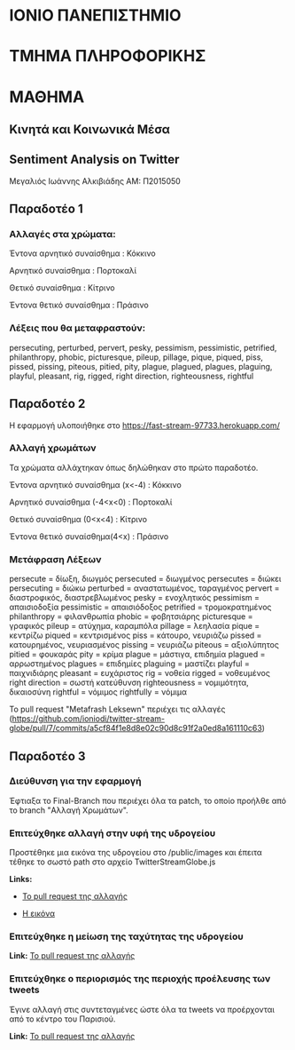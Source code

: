 # ΙΟΝΙΟ ΠΑΝΕΠΙΣΤΗΜΙΟ 

# ΤΜΗΜΑ ΠΛΗΡΟΦΟΡΙΚΗΣ 

# ΜΑΘΗΜΑ

## Κινητά και Κοινωνικά Μέσα

## Sentiment Analysis on Twitter

Μεγαλιός Ιωάννης Αλκιβιάδης
ΑΜ: Π2015050

## Παραδοτέο 1

### Αλλαγές στα χρώματα:

Έντονα αρνητικό συναίσθημα : Κόκκινο

Αρνητικό συναίσθημα : Πορτοκαλί

Θετικό συναίσθημα : Κίτρινο

Έντονα θετικό συναίσθημα : Πράσινο

### Λέξεις που θα μεταφραστούν: 
persecuting, perturbed, pervert, pesky, pessimism, pessimistic, petrified, philanthropy, phobic, picturesque, pileup, pillage, pique, piqued, piss, pissed, pissing, piteous, pitied, pity, plague, plagued, plagues, plaguing, playful, pleasant, rig, rigged, right direction, righteousness, rightful

## Παραδοτέο 2

Η εφαρμογή υλοποιήθηκε στο https://fast-stream-97733.herokuapp.com/

### Αλλαγή χρωμάτων

Τα χρώματα αλλάχτηκαν όπως δηλώθηκαν στο πρώτο παραδοτέο. 

Έντονα αρνητικό συναίσθημα (x<-4) : Κόκκινο

Αρνητικό συναίσθημα (-4<x<0) : Πορτοκαλί

Θετικό συναίσθημα (0<x<4) : Κίτρινο

Έντονα θετικό συναίσθημα(4<x) : Πράσινο

### Μετάφραση Λέξεων

persecute = δίωξη, διωγμός
persecuted = διωγμένος
persecutes = διώκει
persecuting = διώκω
perturbed = αναστατωμένος, ταραγμένος
pervert = διαστροφικός, διαστρεβλωμένος
pesky = ενοχλητικός
pessimism = απαισιοδοξία
pessimistic = απαισιόδοξος
petrified = τρομοκρατημένος
philanthropy = φιλανθρωπία
phobic = φοβητσιάρης
picturesque = γραφικός
pileup = ατύχημα, καραμπόλα
pillage = λεηλασία
pique = κεντρίζω
piqued = κεντρισμένος
piss = κάτουρο, νευριάζω
pissed = κατουρημένος, νευριασμένος
pissing = νευριάζω
piteous = αξιολύπητος
pitied = φουκαράς
pity = κρίμα
plague = μάστιγα, επιδημία
plagued = αρρωστημένος
plagues = επιδημίες
plaguing = μαστίζει
playful = παιχνιδιάρης
pleasant = ευχάριστος
rig = νοθεία
rigged = νοθευμένος
right direction = σωστή κατεύθυνση
righteousness = νομιμότητα, δικαιοσύνη
rightful = νόμιμος
rightfully = νόμιμα

Το pull request "Metafrash Leksewn" περιέχει τις αλλαγές (https://github.com/ioniodi/twitter-stream-globe/pull/7/commits/a5cf84f1e8d8e02c90d8c91f2a0ed8a161110c63)

## Παραδοτέο 3

### Διεύθυνση για την εφαρμογή

Έφτιαξα το Final-Branch που περιέχει όλα τα patch, το οποίο προήλθε από το branch "Αλλαγή Χρωμάτων".



### Επιτεύχθηκε αλλαγή στην υφή της υδρογείου

Προστέθηκε μια εικόνα της υδρογείου στο /public/images και έπειτα τέθηκε το σωστό path στο αρχείο TwitterStreamGlobe.js

**Links:**

* [Το pull request της αλλαγής](https://github.com/johnalkmeg/twitter-stream-globe/pull/1/files)

* [Η εικόνα](https://github.com/johnalkmeg/twitter-stream-globe/blob/aa718f966334443bfd1cc8ae155affa6ad89eaab/public/images/miller_world_topography_wall_mural_lg.jpg)

### Επιτεύχθηκε η μείωση της ταχύτητας της υδρογείου

**Link:** [Το pull request της αλλαγής](https://github.com/johnalkmeg/twitter-stream-globe/pull/2/files)

### Επιτεύχθηκε o περιορισμός της περιοχής προέλευσης των tweets

Έγινε αλλαγή στις συντεταγμένες ώστε όλα τα tweets να προέρχονται από το κέντρο του Παρισιού.

**Link:** [Το pull request της αλλαγής](https://github.com/johnalkmeg/twitter-stream-globe/pull/3/files)
